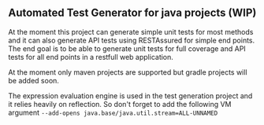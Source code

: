 Automated Test Generator for java projects (WIP)
-

At the moment this project can generate simple unit tests for most methods and it can also generate API tests using RESTAssured for simple end points. 
The end goal is to be able to generate unit tests for full coverage and API tests for all end points in a restfull web application.

At the moment only maven projects are supported but gradle projects will be added soon.

The expression evaluation engine is used in the test generation project and it relies heavily on reflection. So don't forget to add the following VM argument
     `--add-opens java.base/java.util.stream=ALL-UNNAMED`
